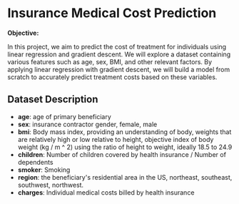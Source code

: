 # Insurance Medical Cost Prediction


**Objective:**

In this project, we aim to predict the cost of treatment for individuals using linear regression and gradient descent. We will explore a dataset containing various features such as age, sex, BMI, and other relevant factors. By applying linear regression with gradient descent, we will build a model from scratch to accurately predict treatment costs based on these variables.

## Dataset Description


*   **age**: age of primary beneficiary
*   **sex**: insurance contractor gender, female, male
*   **bmi**: Body mass index, providing an understanding of body, weights that are relatively high or low relative to height,
objective index of body weight (kg / m ^ 2) using the ratio of height to weight, ideally 18.5 to 24.9
*   **children**: Number of children covered by health insurance / Number of dependents
*   **smoker**: Smoking
*   **region**: the beneficiary's residential area in the US, northeast, southeast, southwest, northwest.
*   **charges**: Individual medical costs billed by health insurance
